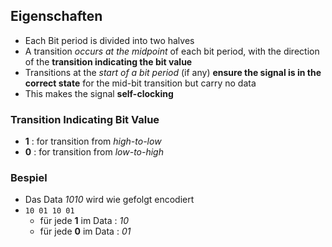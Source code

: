 ## Eigenschaften
- Each Bit period is divided into two halves 
- A transition *occurs at the midpoint* of each bit period, with the direction of the **transition indicating the bit value** 
- Transitions at the *start of a bit period* (if any) **ensure the signal is in the correct state** for the mid-bit transition but carry no data
- This makes the signal **self-clocking** 

### Transition Indicating Bit Value
- **1** : for transition from *high-to-low*
- **0** : for transition from *low-to-high*


### Bespiel 
- Das Data *1010* wird wie gefolgt encodiert
- `10 01 10 01`
	- für jede **1** im Data : *10* 
	- für jede **0** im Data : *01* 


